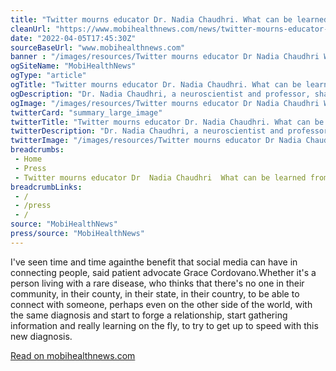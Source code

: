 ```yaml
--- 
title: "Twitter mourns educator Dr. Nadia Chaudhri. What can be learned from her story?"
cleanUrl: "https://www.mobihealthnews.com/news/twitter-mourns-educator-dr-nadia-chaudhri-what-can-be-learned-her-story"
date: "2022-04-05T17:45:30Z"
sourceBaseUrl: "www.mobihealthnews.com"
banner : "/images/resources/Twitter mourns educator Dr Nadia Chaudhri What can be learned from her story.jpg"
ogSiteName: "MobiHealthNews"
ogType: "article"
ogTitle: "Twitter mourns educator Dr. Nadia Chaudhri. What can be learned from her story?"
ogDescription: "Dr. Nadia Chaudhri, a neuroscientist and professor, shared her experience with ovarian cancer on Twitter, showing how social media can be a powerful tool to connect and educate on chronic or serious illnesses."
ogImage: "/images/resources/Twitter mourns educator Dr Nadia Chaudhri What can be learned from her story.jpg"
twitterCard: "summary_large_image"
twitterTitle: "Twitter mourns educator Dr. Nadia Chaudhri. What can be learned from"
twitterDescription: "Dr. Nadia Chaudhri, a neuroscientist and professor, shared her experience with ovarian cancer on Twitter, showing how social media can be a powerful tool to connect and educate on chronic or serious"
twitterImage: "/images/resources/Twitter mourns educator Dr Nadia Chaudhri What can be learned from her story.jpg"
breadcrumbs:
 - Home
 - Press
 - Twitter mourns educator Dr  Nadia Chaudhri  What can be learned from her story
breadcrumbLinks:
 - / 
 - /press
 - / 
source: "MobiHealthNews"
press/source: "MobiHealthNews"
---
```

I've seen time and time againthe benefit that social media can have in connecting people, said patient advocate Grace Cordovano.Whether it's a person living with a rare disease, who thinks that there's no one in their community, in their county, in their state, in their country, to be able to connect with someone, perhaps even on the other side of the world, with the same diagnosis and start to forge a relationship, start gathering information and really learning on the fly, to try to get up to speed with this new diagnosis.  
  
[Read on mobihealthnews.com](https://www.mobihealthnews.com/news/twitter-mourns-educator-dr-nadia-chaudhri-what-can-be-learned-her-story)
